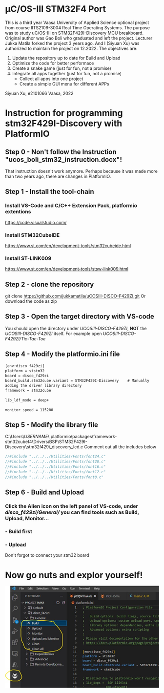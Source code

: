 # µC/OS-III STM32F4 Port

This is a third year Vaasa Univercity of Applied Science optional project from course IITS2106-3004 Real Time Operating Systems. The purpose was to study uC/OS-III on STM32F429I-Discovery MCU breakboard.
Original author was Gao Boli who graduated and left the project. Lecturer Jukka Matila forked the project 3 years ago. And I (Siyuan Xu) was authorized to maintain the project on 12.2022.
The objectives are:
1. Update the repository up to date for Build and Upload
2. Optimize the code for better performace
3. Create a snake game (just for fun, not a promise)
4. Integrate all apps together (just for fun, not a promise)
    * Collect all apps into one project
    * Create a simple GUI menu for different APPs 

Siyuan Xu, e2101066
Vaasa, 2022

# Instruction for programming stm32F429I-Discovery with PlatformIO

## Step 0 - Non't follow the Instruction "ucos_boli_stm32_instruction.docx"!

That instruction doesn't work anymore. Perhaps because it was made more than two years ago, there are changes in PlatformIO.

## Step 1 - Install the tool-chain

### Install VS-Code and C/C++ Extension Pack, platformio extentions

https://code.visualstudio.com/

### Install STM32CubeIDE

https://www.st.com/en/development-tools/stm32cubeide.html

### Install ST-LINK009

https://www.st.com/en/development-tools/stsw-link009.html

## Step 2 - clone the repository

git clone https://github.com/jukkamatila/uCOSIII-DISCO-F429ZI.git
Or download the code as zip

## Step 3 - Open the target directory with VS-code

You should open the directory under *UCOSIII-DISCO-F429ZI*, **NOT** the *UCOSIII-DISCO-F429ZI* itself. For example open *UCOSIII-DISCO-F429ZI/Tic-Tac-Toe*

## Step 4 - Modify the platformio.ini file

``` t
[env:disco_f429zi]
platform = ststm32
board = disco_f429zi
board_build.stm32cube.variant = STM32F429I-Discovery    # Manually adding the driver library directory
framework = stm32cube

lib_ldf_mode = deep+

monitor_speed = 115200
```

## Step 5 - Modify the library file

C:\Users\\*USERNAME*\\.platformio\packages\framework-stm32cubef4\Drivers\BSP\STM32F429I-Discovery\stm32f429i_discovery_lcd.c
Comment out all the includes below
``` C
//#include "../../../Utilities/Fonts/font24.c"
//#include "../../../Utilities/Fonts/font20.c"
//#include "../../../Utilities/Fonts/font16.c"
//#include "../../../Utilities/Fonts/font12.c"
//#include "../../../Utilities/Fonts/font8.c"
```

## Step 6 - Build and Upload

### Click the Alien icon on the left panel of VS-code, under *disco_f429zi/General/* you can find tools such as Build, Upload, Monitor...

### - Build first

### - Upload

Don't forgot to connect your stm32 board

# Now go nuts and explor yourself!

![PlatformIO](/assets/images/platformio.jpg "PlatformIO")
